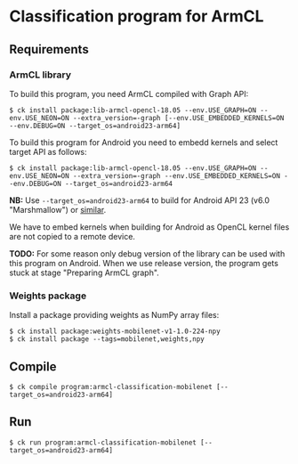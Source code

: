 
# Classification program for ArmCL

## Requirements


### ArmCL library
To build this program, you need ArmCL compiled with Graph API:

```
$ ck install package:lib-armcl-opencl-18.05 --env.USE_GRAPH=ON --env.USE_NEON=ON --extra_version=-graph [--env.USE_EMBEDDED_KERNELS=ON --env.DEBUG=ON --target_os=android23-arm64]
```

To build this program for Android you need to embedd kernels and select target API as follows:
```
$ ck install package:lib-armcl-opencl-18.05 --env.USE_GRAPH=ON --env.USE_NEON=ON --extra_version=-graph --env.USE_EMBEDDED_KERNELS=ON --env.DEBUG=ON --target_os=android23-arm64
```

**NB:** Use `--target_os=android23-arm64` to build for Android API 23 (v6.0 "Marshmallow") or [similar](https://source.android.com/setup/start/build-numbers).

We have to embed kernels when building for Android as OpenCL kernel files are not copied to a remote device.

**TODO:** For some reason only debug version of the library can be used with this program on Android. When we use release version, the program gets stuck at stage "Preparing ArmCL graph".

### Weights package

Install a package providing weights as NumPy array files:

```
$ ck install package:weights-mobilenet-v1-1.0-224-npy
$ ck install package --tags=mobilenet,weights,npy
```

## Compile

```
$ ck compile program:armcl-classification-mobilenet [--target_os=android23-arm64]
```

## Run

```
$ ck run program:armcl-classification-mobilenet [--target_os=android23-arm64]
```
